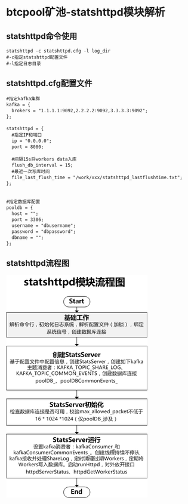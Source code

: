 # btcpool矿池-statshttpd模块解析

## statshttpd命令使用

```
statshttpd -c statshttpd.cfg -l log_dir
#-c指定statshttpd配置文件
#-l指定日志目录
```

## statshttpd.cfg配置文件

```
#指定kafka集群
kafka = {
  brokers = "1.1.1.1:9092,2.2.2.2:9092,3.3.3.3:9092";
};

statshttpd = {
  #指定IP和端口
  ip = "0.0.0.0";
  port = 8080;

  #间隔15s将workers data入库
  flush_db_interval = 15;
  #最近一次写库时间
  file_last_flush_time = "/work/xxx/statshttpd_lastflushtime.txt";
};


#指定数据库配置
pooldb = {
  host = "";
  port = 3306;
  username = "dbusername";
  password = "dbpassword";
  dbname = "";
};
```

## statshttpd流程图

![](statshttpd.png)